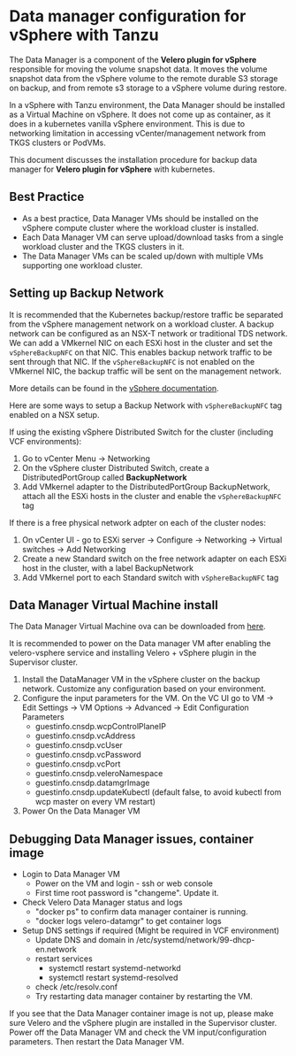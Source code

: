 # Data manager configuration for vSphere with Tanzu

The Data Manager is a component of the **Velero plugin for vSphere** responsible for moving the volume snapshot data. It moves the volume snapshot data from the vSphere volume to the remote durable S3 storage on backup, and from remote s3 storage to a vSphere volume during restore.

In a vSphere with Tanzu environment, the Data Manager should be installed as a Virtual Machine on vSphere. It does not come up as container, as it does in a kubernetes vanilla vSphere environment. This is due to networking limitation in accessing vCenter/management network from TKGS clusters or PodVMs.

This document discusses the installation procedure for backup data manager for **Velero plugin for vSphere** with kubernetes.

## Best Practice


- As a best practice, Data Manager VMs should be installed on the vSphere compute cluster where the workload cluster is installed.
- Each Data Manager VM can serve upload/download tasks from a single workload cluster and the TKGS clusters in it.
- The Data Manager VMs can be scaled up/down with multiple VMs supporting one workload cluster.

## Setting up Backup Network

It is recommended that the Kubernetes backup/restore traffic be separated from the vSphere management network on a workload cluster. A backup network can be configured as an NSX-T network or traditional TDS network. We can add a VMkernel NIC on each ESXi host in the cluster and set the ```vSphereBackupNFC``` on that NIC. This enables backup network traffic to be sent through that NIC. If the ```vSphereBackupNFC``` is not enabled on the VMkernel NIC, the backup traffic will be sent on the management network.

More details can be found in the [vSphere documentation](https://docs.vmware.com/en/VMware-vSphere/8.0/vsphere-networking/GUID-7BC73116-C4A6-411D-8A32-AD5B7A3D5493.html).

Here are some ways to setup a Backup Network with ```vSphereBackupNFC``` tag enabled on a NSX setup.

If using the existing vSphere Distributed Switch for the cluster (including VCF environments):

1. Go to vCenter Menu -> Networking
2. On the vSphere cluster Distributed Switch, create a DistributedPortGroup called **BackupNetwork**
3. Add VMkernel adapter to the DistributedPortGroup BackupNetwork, attach all the ESXi hosts in the cluster and enable the ```vSphereBackupNFC``` tag

If there is a free physical network adpter on each of the cluster nodes:

1. On vCenter UI - go to ESXi server -> Configure -> Networking -> Virtual switches -> Add Networking
2. Create a new Standard switch on the free network adapter on each ESXi host in the cluster, with a label BackupNetwork
3. Add VMkernel port to each Standard switch with ```vSphereBackupNFC``` tag

## Data Manager Virtual Machine install

The Data Manager Virtual Machine ova can be downloaded from [here](https://github.com/vmware-tanzu/velero-plugin-for-vsphere/releases).

It is recommended to power on the Data manager VM after enabling the velero-vsphere service and installing Velero + vSphere plugin in the Supervisor cluster.

1. Install the DataManager VM in the vSphere cluster on the backup network. Customize any configuration based on your environment.
2. Configure the input parameters for the VM. On the VC UI go to VM -> Edit Settings -> VM Options -> Advanced -> Edit Configuration Parameters
   - guestinfo.cnsdp.wcpControlPlaneIP
   - guestinfo.cnsdp.vcAddress
   - guestinfo.cnsdp.vcUser
   - guestinfo.cnsdp.vcPassword
   - guestinfo.cnsdp.vcPort
   - guestinfo.cnsdp.veleroNamespace
   - guestinfo.cnsdp.datamgrImage
   - guestinfo.cnsdp.updateKubectl (default false, to avoid kubectl from wcp master on every VM restart)
3. Power On the Data Manager VM

## Debugging Data Manager issues, container image

- Login to Data Manager VM
  - Power on the VM and login - ssh or web console
  - First time root password is "changeme". Update it.
- Check Velero Data Manager status and logs
  - "docker ps" to confirm data manager container is running.
  - "docker logs velero-datamgr" to get container logs
- Setup DNS settings if required (Might be required in VCF environment)
  - Update DNS and domain in /etc/systemd/network/99-dhcp-en.network
  - restart services
    - systemctl restart systemd-networkd
    - systemctl restart systemd-resolved
  - check /etc/resolv.conf
  - Try restarting data manager container by restarting the VM.
  
If you see that the Data Manager container image is not up, please make sure Velero and the vSphere plugin are installed in the Supervisor cluster. Power off the Data Manager VM and check the VM input/configuration parameters. Then restart the Data Manager VM.
